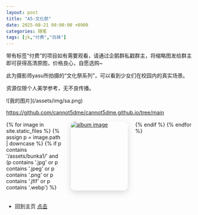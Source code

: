 ```yaml
---
layout: post
title: "A5-文化祭"
date: 2025-08-21 00:00:00 +0900
categories: 随笔
tags: [jk,"付费","白袜"]
---
```


<p>带有标签“付费”的项目如有需要观看，请通过企鹅群私戳群主，将缩略图发给群主即可获得高清原图，价格良心，自愿选购~</p>
<p>此为摄影师yasu所拍摄的“文化祭系列”，可以看到少女们在校园内的真实场景。</p>
  <p>资源仅限个人美学参考，无不良传播。</p>
![我的图片](/assets/img/sa.png)

https://github.com/cannot5dme/cannot5dme.github.io/tree/main

<!-- 响应式图片展示（大屏幕三张，手机一张） -->
<style>
  .gallery-responsive {
    display: grid;
    grid-template-columns: repeat(3, 1fr);
    gap: 20px;
    margin: 1rem 0 2rem;
  }
  .gallery-responsive a { 
    display:block; 
    border-radius:12px; 
    overflow:hidden; 
    box-shadow:0 6px 18px rgba(0,0,0,.15); 
  }
  .gallery-responsive img { 
    width:100%; 
    height:auto; 
    object-fit:cover;
    display:block; 
  }
  @media (max-width: 768px) {
    .gallery-responsive {
      grid-template-columns: 1fr;
    }
  }
</style>

<div class="gallery-responsive">
  {% for image in site.static_files %}
    {% assign p = image.path | downcase %}
    {% if p contains '/assets/bunka1/' and 
          (p contains '.jpg' or 
           p contains '.jpeg' or 
           p contains '.png' or 
           p contains '.jfif' or 
           p contains '.webp') %}
      <a href="{{ image.path | relative_url }}" target="_blank" rel="noopener">
        <img src="{{ image.path | relative_url }}" alt="album image" loading="lazy">
      </a>
    {% endif %}
  {% endfor %}
</div>


- 回到主页 [点击](https://cannot5dme.github.io)
